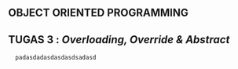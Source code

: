 ## OBJECT ORIENTED PROGRAMMING

## TUGAS 3 : _Overloading, Override & Abstract_
      padasdadasdasdasdsadasd
